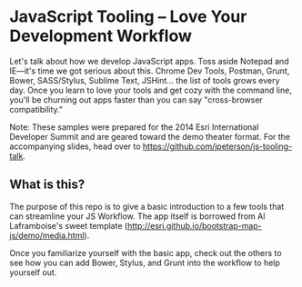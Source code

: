# JavaScript Tooling – Love Your Development Workflow

Let's talk about how we develop JavaScript apps. Toss aside Notepad and IE—it's time we got serious about this. 
Chrome Dev Tools, Postman, Grunt, Bower, SASS/Stylus, Sublime Text, JSHint... the list of tools grows every day. 
Once you learn to love your tools and get cozy with the command line, you'll be churning out apps faster than you can say "cross-browser compatibility."

Note: These samples were prepared for the 2014 Esri International Developer Summit and are geared toward 
the demo theater format. For the accompanying slides, head over to https://github.com/jpeterson/js-tooling-talk.

## What is this?

The purpose of this repo is to give a basic introduction to a few tools that can streamline your JS Workflow. The app itself is borrowed from Al Laframboise's sweet template (http://esri.github.io/bootstrap-map-js/demo/media.html).

Once you familiarize yourself with the basic app, check out the others to see how you can add Bower, Stylus, and Grunt into the workflow to help yourself out.
